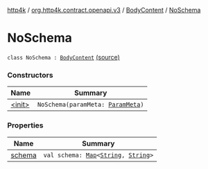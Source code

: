[http4k](../../../index.md) / [org.http4k.contract.openapi.v3](../../index.md) / [BodyContent](../index.md) / [NoSchema](./index.md)

# NoSchema

`class NoSchema : `[`BodyContent`](../index.md) [(source)](https://github.com/http4k/http4k/blob/master/http4k-contract/src/main/kotlin/org/http4k/contract/openapi/v3/model.kt#L66)

### Constructors

| Name | Summary |
|---|---|
| [&lt;init&gt;](-init-.md) | `NoSchema(paramMeta: `[`ParamMeta`](../../../org.http4k.lens/-param-meta/index.md)`)` |

### Properties

| Name | Summary |
|---|---|
| [schema](schema.md) | `val schema: `[`Map`](https://kotlinlang.org/api/latest/jvm/stdlib/kotlin.collections/-map/index.html)`<`[`String`](https://kotlinlang.org/api/latest/jvm/stdlib/kotlin/-string/index.html)`, `[`String`](https://kotlinlang.org/api/latest/jvm/stdlib/kotlin/-string/index.html)`>` |
